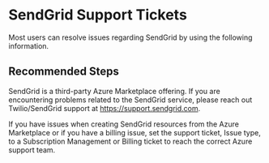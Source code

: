 <properties
  pagetitle="SendGrid Support Tickets"
  service="microsoft.eventgrid"
  resource="topics"
  ms.author="chiragpa"
  selfhelptype="Generic"
  supporttopicids="32783352"
  productpesids="16263"
  cloudenvironments="public, fairfax, mooncake, blackforest, ussec, usnat"
  disableclouds=""
  articleid="141e2276-fb0c-4c63-a978-448425cc31e9"
  ownershipid="AzureEventGrid_Topics" />
# SendGrid Support Tickets

Most users can resolve issues regarding SendGrid by using the following information.

## **Recommended Steps**

SendGrid is a third-party Azure Marketplace offering. If you are encountering problems related to the SendGrid service, please reach out Twilio/SendGrid support at https://support.sendgrid.com.
 
If you have issues when creating SendGrid resources from the Azure Marketplace or if you have a billing issue, set the support ticket, Issue type, to a Subscription Management or Billing ticket to reach the correct Azure support team.
